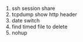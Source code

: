1. ssh session share
2. tcpdump show http header
3. date switch
4. find timed file to delete
5. nohup
